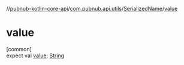 //[pubnub-kotlin-core-api](../../../index.md)/[com.pubnub.api.utils](../index.md)/[SerializedName](index.md)/[value](value.md)

# value

[common]\
expect val [value](value.md): [String](https://kotlinlang.org/api/latest/jvm/stdlib/kotlin/-string/index.html)
